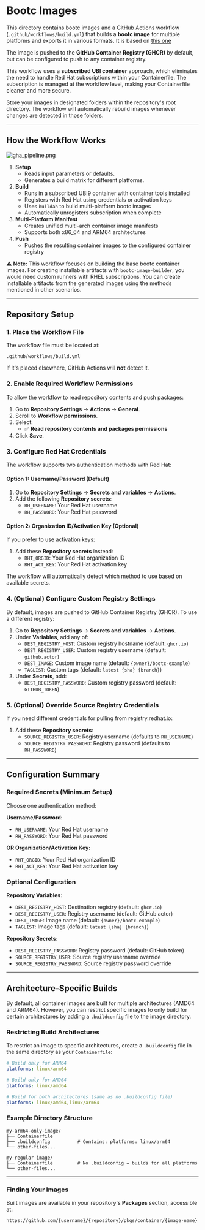 # Bootc Images

This directory contains bootc images and a GitHub Actions workflow (`.github/workflows/build.yml`) that builds a **bootc image** for multiple platforms and exports it in various formats. It is based on [this one](https://github.com/redhat-cop/redhat-image-mode-actions/blob/main/.github/workflows/build_rhel_bootc.yml)

The image is pushed to the **GitHub Container Registry (GHCR)** by default, but can be configured to push to any container registry.

This workflow uses a **subscribed UBI container** approach, which eliminates the need to handle Red Hat subscriptions within your Containerfile. The subscription is managed at the workflow level, making your Containerfile cleaner and more secure.

Store your images in designated folders within the repository's root directory. The workflow will automatically rebuild images whenever changes are detected in those folders.

---

## How the Workflow Works

![gha_pipeline.png](../../doc/gha_pipeline.png)

1. **Setup**
   - Reads input parameters or defaults.
   - Generates a build matrix for different platforms.
2. **Build**
   - Runs in a subscribed UBI9 container with container tools installed
   - Registers with Red Hat using credentials or activation keys
   - Uses `buildah` to build multi-platform bootc images
   - Automatically unregisters subscription when complete
3. **Multi-Platform Manifest**
   - Creates unified multi-arch container image manifests
   - Supports both x86_64 and ARM64 architectures
4. **Push**
   - Pushes the resulting container images to the configured container registry

**⚠️ Note:** This workflow focuses on building the base bootc container images. For creating installable artifacts with `bootc-image-builder`, you would need custom runners with RHEL subscriptions. You can create installable artifacts from the generated images using the methods mentioned in other scenarios.

---

## Repository Setup

### 1. Place the Workflow File
The workflow file must be located at:

```
.github/workflows/build.yml
```

If it's placed elsewhere, GitHub Actions will **not** detect it.

### 2. Enable Required Workflow Permissions

To allow the workflow to read repository contents and push packages:

1. Go to **Repository Settings** → **Actions** → **General**.
2. Scroll to **Workflow permissions**.
3. Select:
   - ✅ **Read repository contents and packages permissions**
4. Click **Save**.

### 3. Configure Red Hat Credentials

The workflow supports two authentication methods with Red Hat:

#### Option 1: Username/Password (Default)
1. Go to **Repository Settings** → **Secrets and variables** → **Actions**.
2. Add the following **Repository secrets**:
   - `RH_USERNAME`: Your Red Hat username
   - `RH_PASSWORD`: Your Red Hat password

#### Option 2: Organization ID/Activation Key (Optional)
If you prefer to use activation keys:
1. Add these **Repository secrets** instead:
   - `RHT_ORGID`: Your Red Hat organization ID
   - `RHT_ACT_KEY`: Your Red Hat activation key

The workflow will automatically detect which method to use based on available secrets.

### 4. (Optional) Configure Custom Registry Settings

By default, images are pushed to GitHub Container Registry (GHCR). To use a different registry:

1. Go to **Repository Settings** → **Secrets and variables** → **Actions**.
2. Under **Variables**, add any of:
   - `DEST_REGISTRY_HOST`: Custom registry hostname (default: `ghcr.io`)
   - `DEST_REGISTRY_USER`: Custom registry username (default: `github.actor`)
   - `DEST_IMAGE`: Custom image name (default: `{owner}/bootc-example`)
   - `TAGLIST`: Custom tags (default: `latest {sha} {branch}`)
3. Under **Secrets**, add:
   - `DEST_REGISTRY_PASSWORD`: Custom registry password (default: `GITHUB_TOKEN`)

### 5. (Optional) Override Source Registry Credentials

If you need different credentials for pulling from registry.redhat.io:

1. Add these **Repository secrets**:
   - `SOURCE_REGISTRY_USER`: Registry username (defaults to `RH_USERNAME`)
   - `SOURCE_REGISTRY_PASSWORD`: Registry password (defaults to `RH_PASSWORD`)

---

## Configuration Summary

### Required Secrets (Minimum Setup)
Choose one authentication method:

**Username/Password:**
- `RH_USERNAME`: Your Red Hat username
- `RH_PASSWORD`: Your Red Hat password

**OR Organization/Activation Key:**
- `RHT_ORGID`: Your Red Hat organization ID  
- `RHT_ACT_KEY`: Your Red Hat activation key

### Optional Configuration

**Repository Variables:**
- `DEST_REGISTRY_HOST`: Destination registry (default: `ghcr.io`)
- `DEST_REGISTRY_USER`: Registry username (default: GitHub actor)
- `DEST_IMAGE`: Image name (default: `{owner}/bootc-example`)
- `TAGLIST`: Image tags (default: `latest {sha} {branch}`)

**Repository Secrets:**
- `DEST_REGISTRY_PASSWORD`: Registry password (default: GitHub token)
- `SOURCE_REGISTRY_USER`: Source registry username override
- `SOURCE_REGISTRY_PASSWORD`: Source registry password override


---

## Architecture-Specific Builds

By default, all container images are built for multiple architectures (AMD64 and ARM64). However, you can restrict specific images to only build for certain architectures by adding a `.buildconfig` file to the image directory.

### Restricting Build Architectures

To restrict an image to specific architectures, create a `.buildconfig` file in the same directory as your `Containerfile`:

```yaml
# Build only for ARM64
platforms: linux/arm64
```

```yaml
# Build only for AMD64
platforms: linux/amd64
```

```yaml
# Build for both architectures (same as no .buildconfig file)
platforms: linux/amd64,linux/arm64
```

### Example Directory Structure

```
my-arm64-only-image/
├── Containerfile
├── .buildconfig          # Contains: platforms: linux/arm64
└── other-files...

my-regular-image/
├── Containerfile         # No .buildconfig = builds for all platforms
└── other-files...
```


---


### Finding Your Images
Built images are available in your repository's **Packages** section, accessible at:
```
https://github.com/{username}/{repository}/pkgs/container/{image-name}
```
